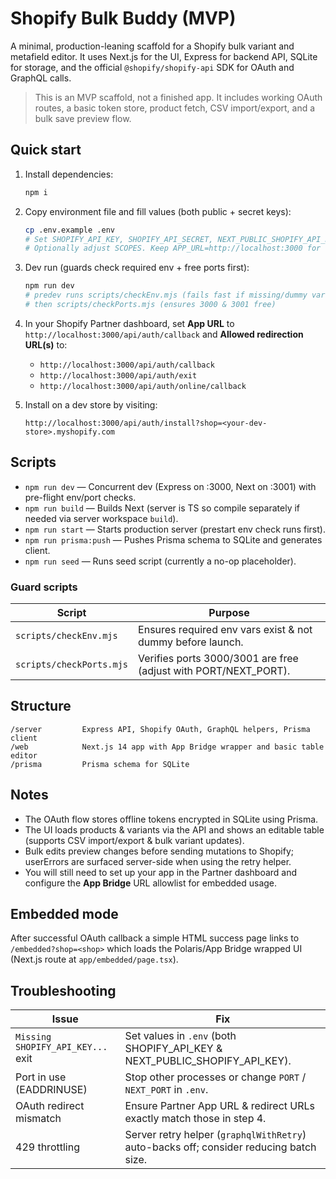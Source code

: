 # Shopify Bulk Buddy (MVP)

A minimal, production-leaning scaffold for a Shopify bulk variant and metafield editor.
It uses Next.js for the UI, Express for backend API, SQLite for storage, and the official `@shopify/shopify-api` SDK for OAuth and GraphQL calls.

> This is an MVP scaffold, not a finished app.
> It includes working OAuth routes, a basic token store, product fetch, CSV import/export, and a bulk save preview flow.

## Quick start

1. Install dependencies:
   ```bash
   npm i
   ```

2. Copy environment file and fill values (both public + secret keys):
   ```bash
   cp .env.example .env
   # Set SHOPIFY_API_KEY, SHOPIFY_API_SECRET, NEXT_PUBLIC_SHOPIFY_API_KEY (same as key), ENCRYPTION_KEY
   # Optionally adjust SCOPES. Keep APP_URL=http://localhost:3000 for local.
   ```

3. Dev run (guards check required env + free ports first):
   ```bash
   npm run dev
   # predev runs scripts/checkEnv.mjs (fails fast if missing/dummy vars)
   # then scripts/checkPorts.mjs (ensures 3000 & 3001 free)
   ```

4. In your Shopify Partner dashboard, set **App URL** to `http://localhost:3000/api/auth/callback` and **Allowed redirection URL(s)** to:
   - `http://localhost:3000/api/auth/callback`
   - `http://localhost:3000/api/auth/exit`
   - `http://localhost:3000/api/auth/online/callback`

5. Install on a dev store by visiting:
   ```
   http://localhost:3000/api/auth/install?shop=<your-dev-store>.myshopify.com
   ```

## Scripts

- `npm run dev` — Concurrent dev (Express on :3000, Next on :3001) with pre-flight env/port checks.
- `npm run build` — Builds Next (server is TS so compile separately if needed via server workspace `build`).
- `npm run start` — Starts production server (prestart env check runs first).
- `npm run prisma:push` — Pushes Prisma schema to SQLite and generates client.
- `npm run seed` — Runs seed script (currently a no-op placeholder).

### Guard scripts
| Script | Purpose |
|--------|---------|
| `scripts/checkEnv.mjs` | Ensures required env vars exist & not dummy before launch. |
| `scripts/checkPorts.mjs` | Verifies ports 3000/3001 are free (adjust with PORT/NEXT_PORT). |

## Structure

```
/server         Express API, Shopify OAuth, GraphQL helpers, Prisma client
/web            Next.js 14 app with App Bridge wrapper and basic table editor
/prisma         Prisma schema for SQLite
```

## Notes

- The OAuth flow stores offline tokens encrypted in SQLite using Prisma.
- The UI loads products & variants via the API and shows an editable table (supports CSV import/export & bulk variant updates).
- Bulk edits preview changes before sending mutations to Shopify; userErrors are surfaced server-side when using the retry helper.
- You will still need to set up your app in the Partner dashboard and configure the **App Bridge** URL allowlist for embedded usage.

## Embedded mode
After successful OAuth callback a simple HTML success page links to `/embedded?shop=<shop>` which loads the Polaris/App Bridge wrapped UI (Next.js route at `app/embedded/page.tsx`).

## Troubleshooting
| Issue | Fix |
|-------|-----|
| `Missing SHOPIFY_API_KEY...` exit | Set values in `.env` (both SHOPIFY_API_KEY & NEXT_PUBLIC_SHOPIFY_API_KEY). |
| Port in use (EADDRINUSE) | Stop other processes or change `PORT` / `NEXT_PORT` in `.env`. |
| OAuth redirect mismatch | Ensure Partner App URL & redirect URLs exactly match those in step 4. |
| 429 throttling | Server retry helper (`graphqlWithRetry`) auto-backs off; consider reducing batch size. |

